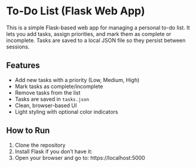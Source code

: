 # To-Do List (Flask Web App)

This is a simple Flask-based web app for managing a personal to-do list.
It lets you add tasks, assign priorities, and mark them as complete or incomplete.
Tasks are saved to a local JSON file so they persist between sessions.

## Features

- Add new tasks with a priority (Low, Medium, High)
- Mark tasks as complete/incomplete
- Remove tasks from the list
- Tasks are saved in `tasks.json`
- Clean, browser-based UI
- Light styling with optional color indicators

## How to Run
1. Clone the repository
2. Install Flask if you don’t have it:
4. Open your browser and go to: https://localhost:5000